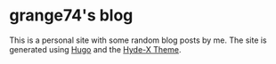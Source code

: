 # grange74's blog
This is a personal site with some random blog posts by me.
The site is generated using [Hugo](http://gohugo.io/) and the [Hyde-X Theme](https://github.com/zyro/hyde-x).